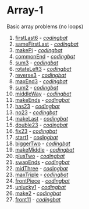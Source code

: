 # Array-1

Basic array problems (no loops)

1. [firstLast6](https://github.com/liampuk/code-practice/blob/master/codingbat/array-1/firstLast6.md) - _[codingbat](http://codingbat.com/prob/p185685)_
2. [sameFirstLast](https://github.com/liampuk/code-practice/blob/master/codingbat/array-1/sameFirstLast.md) - _[codingbat](http://codingbat.com/prob/p118976)_
3. [makePi](https://github.com/liampuk/code-practice/blob/master/codingbat/array-1/makePi.md) - _[codingbat](http://codingbat.com/prob/p167011)_
4. [commonEnd](https://github.com/liampuk/code-practice/blob/master/codingbat/array-1/commonEnd.md) - _[codingbat](http://codingbat.com/prob/p191991)_
5. [sum3](https://github.com/liampuk/code-practice/blob/master/codingbat/array-1/sum3.md) - _[codingbat](http://codingbat.com/prob/p175763)_
6. [rotateLeft3](https://github.com/liampuk/code-practice/blob/master/codingbat/array-1/rotateLeft3.md) - _[codingbat](http://codingbat.com/prob/p185139)_
7. [reverse3](https://github.com/liampuk/code-practice/blob/master/codingbat/array-1/reverse3.md) - _[codingbat](http://codingbat.com/prob/p112409)_
8. [maxEnd3](https://github.com/liampuk/code-practice/blob/master/codingbat/array-1/maxEnd3.md) - _[codingbat](http://codingbat.com/prob/p146256)_
9. [sum2](https://github.com/liampuk/code-practice/blob/master/codingbat/array-1/sum2.md) - _[codingbat](http://codingbat.com/prob/p190968)_
10. [middleWay](https://github.com/liampuk/code-practice/blob/master/codingbat/array-1/middleWay.md) - _[codingbat](http://codingbat.com/prob/p146449)_
11. [makeEnds](https://github.com/liampuk/code-practice/blob/master/codingbat/array-1/makeEnds.md) - _[codingbat](http://codingbat.com/prob/p101230)_
12. [has23](https://github.com/liampuk/code-practice/blob/master/codingbat/array-1/has23.md) - _[codingbat](http://codingbat.com/prob/p171022)_
13. [no23](https://github.com/liampuk/code-practice/blob/master/codingbat/array-1/no23.md) - _[codingbat](http://codingbat.com/prob/p175689)_
14. [makeLast](https://github.com/liampuk/code-practice/blob/master/codingbat/array-1/makeLast.md) - _[codingbat](http://codingbat.com/prob/p137188)_
15. [double23](https://github.com/liampuk/code-practice/blob/master/codingbat/array-1/double23.md) - _[codingbat](http://codingbat.com/prob/p145365)_
16. [fix23](https://github.com/liampuk/code-practice/blob/master/codingbat/array-1/fix23.md) - _[codingbat](http://codingbat.com/prob/p120347)_
17. [start1](https://github.com/liampuk/code-practice/blob/master/codingbat/array-1/start1.md) - _[codingbat](http://codingbat.com/prob/p109660)_
18. [biggerTwo](https://github.com/liampuk/code-practice/blob/master/codingbat/array-1/biggerTwo.md) - _[codingbat](http://codingbat.com/prob/p109537)_
19. [makeMiddle](https://github.com/liampuk/code-practice/blob/master/codingbat/array-1/makeMiddle.md) - _[codingbat](http://codingbat.com/prob/p199519)_
20. [plusTwo](https://github.com/liampuk/code-practice/blob/master/codingbat/array-1/plusTwo.md) - _[codingbat](http://codingbat.com/prob/p180840)_
21. [swapEnds](https://github.com/liampuk/code-practice/blob/master/codingbat/array-1/swapEnds.md) - _[codingbat](http://codingbat.com/prob/p118044)_
22. [midThree](https://github.com/liampuk/code-practice/blob/master/codingbat/array-1/midThree.md) - _[codingbat](http://codingbat.com/prob/p155713)_
23. [maxTriple](https://github.com/liampuk/code-practice/blob/master/codingbat/array-1/maxTriple.md) - _[codingbat](http://codingbat.com/prob/p185176)_
24. [frontPiece](https://github.com/liampuk/code-practice/blob/master/codingbat/array-1/frontPiece.md) - _[codingbat](http://codingbat.com/prob/p142455)_
25. [unlucky1](https://github.com/liampuk/code-practice/blob/master/codingbat/array-1/unlucky1.md) - _[codingbat](http://codingbat.com/prob/p197308)_
26. [make2](https://github.com/liampuk/code-practice/blob/master/codingbat/array-1/make2.md) - _[codingbat](http://codingbat.com/prob/p143461)_
27. [front11](https://github.com/liampuk/code-practice/blob/master/codingbat/array-1/front11.md) - _[codingbat](http://codingbat.com/prob/p128270)_